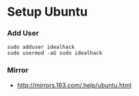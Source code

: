 # Setup Ubuntu


### Add User

    sudo adduser idealhack
    sudo usermod -aG sudo idealhack


### Mirror

- http://mirrors.163.com/.help/ubuntu.html
